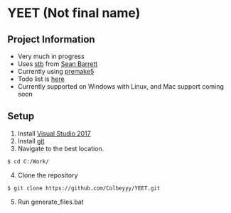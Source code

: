 # YEET (Not final name)

## Project Information
* Very much in progress
* Uses [stb](https://github.com/nothings/stb) from [Sean Barrett](https://twitter.com/nothings)
* Currently using [premake5](https://premake.github.io/download.html)
* Todo list is [here](https://trello.com/b/nOWap4k8/yeet-production)
* Currently supported on Windows with Linux, and Mac support coming soon

## Setup

1. Install [Visual Studio 2017](https://visualstudio.microsoft.com/vs/)
2. Install [git](https://git-scm.com/downloads)
3. Navigate to the best location.
```sh
$ cd C:/Work/
```
4. Clone the repository 
```sh
$ git clone https://github.com/Colbeyyy/YEET.git
```
5. Run generate_files.bat
